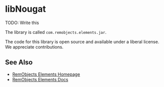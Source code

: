 # libNougat

TODO: Write this

The library is called `com.remobjects.elements.jar`.

The code for this library is open source and available under a liberal license. We appreciate contributions.

## See Also

* [RemObjects Elements Homepage](http://www.elementscompiler.com/)
* [RemObjects Elements Docs](http://docs.elementscompiler.com/)
<!--* [libNougat API Reference](http://docs.elementscompiler.com/Platforms/Cocoa/Frameworks/libNougat/) on docs.elementscompiler.com-->
